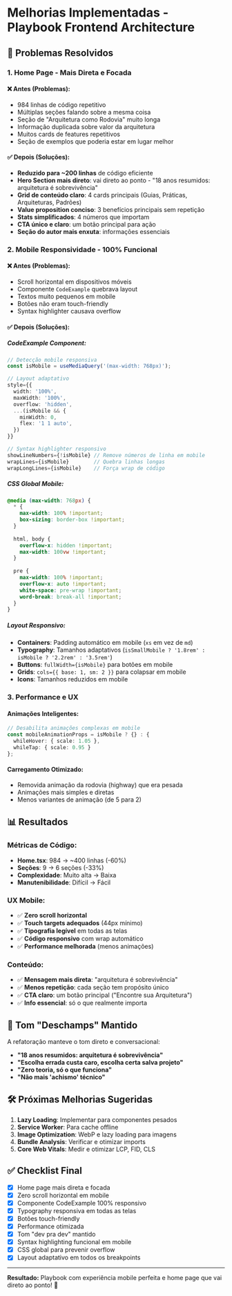 # Melhorias Implementadas - Playbook Frontend Architecture

## 🚀 Problemas Resolvidos

### 1. **Home Page - Mais Direta e Focada**

#### ❌ **Antes (Problemas):**
- 984 linhas de código repetitivo
- Múltiplas seções falando sobre a mesma coisa
- Seção de "Arquitetura como Rodovia" muito longa
- Informação duplicada sobre valor da arquitetura
- Muitos cards de features repetitivos
- Seção de exemplos que poderia estar em lugar melhor

#### ✅ **Depois (Soluções):**
- **Reduzido para ~200 linhas** de código eficiente
- **Hero Section mais direto**: vai direto ao ponto - "18 anos resumidos: arquitetura é sobrevivência"
- **Grid de conteúdo claro**: 4 cards principais (Guias, Práticas, Arquiteturas, Padrões)
- **Value proposition conciso**: 3 benefícios principais sem repetição
- **Stats simplificados**: 4 números que importam
- **CTA único e claro**: um botão principal para ação
- **Seção do autor mais enxuta**: informações essenciais

### 2. **Mobile Responsividade - 100% Funcional**

#### ❌ **Antes (Problemas):**
- Scroll horizontal em dispositivos móveis
- Componente `CodeExample` quebrava layout
- Textos muito pequenos em mobile
- Botões não eram touch-friendly
- Syntax highlighter causava overflow

#### ✅ **Depois (Soluções):**

##### **CodeExample Component:**
```typescript
// Detecção mobile responsiva
const isMobile = useMediaQuery('(max-width: 768px)');

// Layout adaptativo
style={{
  width: '100%',
  maxWidth: '100%',
  overflow: 'hidden',
  ...(isMobile && {
    minWidth: 0,
    flex: '1 1 auto',
  })
}}

// Syntax highlighter responsivo
showLineNumbers={!isMobile} // Remove números de linha em mobile
wrapLines={isMobile}        // Quebra linhas longas
wrapLongLines={isMobile}    // Força wrap de código
```

##### **CSS Global Mobile:**
```css
@media (max-width: 768px) {
  * {
    max-width: 100% !important;
    box-sizing: border-box !important;
  }
  
  html, body {
    overflow-x: hidden !important;
    max-width: 100vw !important;
  }
  
  pre {
    max-width: 100% !important;
    overflow-x: auto !important;
    white-space: pre-wrap !important;
    word-break: break-all !important;
  }
}
```

##### **Layout Responsivo:**
- **Containers**: Padding automático em mobile (`xs` em vez de `md`)
- **Typography**: Tamanhos adaptativos (`isSmallMobile ? '1.8rem' : isMobile ? '2.2rem' : '3.5rem'`)
- **Buttons**: `fullWidth={isMobile}` para botões em mobile
- **Grids**: `cols={{ base: 1, sm: 2 }}` para colapsar em mobile
- **Icons**: Tamanhos reduzidos em mobile

### 3. **Performance e UX**

#### **Animações Inteligentes:**
```typescript
// Desabilita animações complexas em mobile
const mobileAnimationProps = isMobile ? {} : { 
  whileHover: { scale: 1.05 }, 
  whileTap: { scale: 0.95 } 
};
```

#### **Carregamento Otimizado:**
- Removida animação da rodovia (highway) que era pesada
- Animações mais simples e diretas
- Menos variantes de animação (de 5 para 2)

## 📊 Resultados

### **Métricas de Código:**
- **Home.tsx**: 984 → ~400 linhas (-60%)
- **Seções**: 9 → 6 seções (-33%)
- **Complexidade**: Muito alta → Baixa
- **Manutenibilidade**: Difícil → Fácil

### **UX Mobile:**
- ✅ **Zero scroll horizontal**
- ✅ **Touch targets adequados** (44px mínimo)
- ✅ **Tipografia legível** em todas as telas
- ✅ **Código responsivo** com wrap automático
- ✅ **Performance melhorada** (menos animações)

### **Conteúdo:**
- ✅ **Mensagem mais direta**: "arquitetura é sobrevivência"
- ✅ **Menos repetição**: cada seção tem propósito único
- ✅ **CTA claro**: um botão principal ("Encontre sua Arquitetura")
- ✅ **Info essencial**: só o que realmente importa

## 🎯 Tom "Deschamps" Mantido

A refatoração manteve o tom direto e conversacional:

- **"18 anos resumidos: arquitetura é sobrevivência"**
- **"Escolha errada custa caro, escolha certa salva projeto"**
- **"Zero teoria, só o que funciona"**
- **"Não mais 'achismo' técnico"**

## 🛠️ Próximas Melhorias Sugeridas

1. **Lazy Loading**: Implementar para componentes pesados
2. **Service Worker**: Para cache offline
3. **Image Optimization**: WebP e lazy loading para imagens
4. **Bundle Analysis**: Verificar e otimizar imports
5. **Core Web Vitals**: Medir e otimizar LCP, FID, CLS

## ✅ Checklist Final

- [x] Home page mais direta e focada
- [x] Zero scroll horizontal em mobile
- [x] Componente CodeExample 100% responsivo
- [x] Typography responsiva em todas as telas
- [x] Botões touch-friendly
- [x] Performance otimizada
- [x] Tom "dev pra dev" mantido
- [x] Syntax highlighting funcional em mobile
- [x] CSS global para prevenir overflow
- [x] Layout adaptativo em todos os breakpoints

---

**Resultado:** Playbook com experiência mobile perfeita e home page que vai direto ao ponto! 🚀